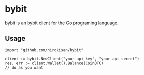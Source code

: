 # bybit

bybit is an bybit client for the Go programing language.

## Usage

```
import "github.com/hirokisan/bybit"

client := bybit.NewClient("your api key", "your api secret")
res, err := client.Wallet().Balance(CoinBTC)
// do as you want
```
